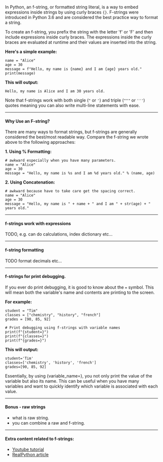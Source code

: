 In Python, an f-string, or formatted string literal, is a way to embed expressions inside strings by using curly braces `{}`. F-strings were introduced in Python 3.6 and are considered the best practice way to format a string.

To create an f-string, you prefix the string with the letter 'f' or 'F' and then include expressions inside curly braces. The expressions inside the curly braces are evaluated at runtime and their values are inserted into the string.

**Here's a simple example:**

```
name = "Alice"
age = 30
message = f"Hello, my name is {name} and I am {age} years old."
print(message)
```

**This will output:**

```
Hello, my name is Alice and I am 30 years old.
```

Note that f-strings work with both single (`"` or `'`) and triple (`"""` or `'''`) quotes meaning you can also write multi-line statements with ease.

---

#### Why Use an F-string?

There are many ways to format strings, but f-strings are generally considered the best/most readable way. Compare the f-string we wrote above to the following approaches:

**1. Using % Formatting:**
```
# awkward especially when you have many parameters.
name = "Alice"
age = 30
message = "Hello, my name is %s and I am %d years old." % (name, age)
```

**2. Using Concatenation:**
```
# awkward because have to take care get the spacing correct.
name = "Alice"
age = 30
message = "Hello, my name is " + name + " and I am " + str(age) + " years old."
```





---

#### f-strings work with expressions

TODO, e.g. can do calculations, index dictionary etc...

---


#### f-string formatting

TODO
format decimals etc...

---

#### f-strings for print debugging.

If you ever do print debugging, it is good to know about the `=` symbol. This will mean both the variable's name and contents are printing to the screen.

**For example:**

```
student = "Tim"
classes = ["chemistry", "history", "french"]
grades = [90, 85, 92]

# Print debugging using f-strings with variable names
print(f"{student=}")
print(f"{classes=}")
print(f"{grades=}")
```

**This will output:**

```
student='Tim'
classes=['chemistry', 'history', 'french']
grades=[90, 85, 92]
```

Essentially, by using {variable_name=}, you not only print the value of the variable but also its name. This can be useful when you have many variables and want to quickly identify which variable is associated with each value.

---

#### Bonus - raw strings

- what is raw string.
- you can combine a raw and f-string.


---

#### Extra content related to f-strings:

- [Youtube tutorial](https://www.youtube.com/watch?v=Mfmr_Puhtew)
- [RealPython article](https://realpython.com/python-f-strings/)
